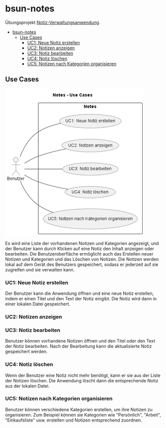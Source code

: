 # bsun-notes

Übungsprojekt [Notiz-Verwaltungsanwendung](https://confluence.sageinternal.de/display/SGSHOP/Notiz-Verwaltungsanwendung).

- [bsun-notes](#bsun-notes)
  - [Use Cases](#use-cases)
    - [UC1: Neue Notiz erstellen](#uc1-neue-notiz-erstellen)
    - [UC2: Notizen anzeigen](#uc2-notizen-anzeigen)
    - [UC3: Notiz bearbeiten](#uc3-notiz-bearbeiten)
    - [UC4: Notiz löschen](#uc4-notiz-löschen)
    - [UC5: Notizen nach Kategorien organisieren](#uc5-notizen-nach-kategorien-organisieren)

## Use Cases

![Use Cases](Docs/Images/l1-use-cases.png)

Es wird eine Liste der vorhandenen Notizen und Kategorien angezeigt, und der Benutzer kann durch Klicken auf eine Notiz den Inhalt anzeigen oder bearbeiten. Die Benutzeroberfläche ermöglicht auch das Erstellen neuer Notizen und Kategorien und das Löschen von Notizen. Die Notizen werden lokal auf dem Gerät des Benutzers gespeichert, sodass er jederzeit auf sie zugreifen und sie verwalten kann.

### UC1: Neue Notiz erstellen

Der Benutzer kann die Anwendung öffnen und eine neue Notiz erstellen, indem er einen Titel und den Text der Notiz eingibt. Die Notiz wird dann in einer lokalen Datei gespeichert.

### UC2: Notizen anzeigen

### UC3: Notiz bearbeiten

Benutzer können vorhandene Notizen öffnen und den Titel oder den Text der Notiz bearbeiten. Nach der Bearbeitung kann die aktualisierte Notiz gespeichert werden.

### UC4: Notiz löschen

Wenn der Benutzer eine Notiz nicht mehr benötigt, kann er sie aus der Liste der Notizen löschen. Die Anwendung löscht dann die entsprechende Notiz aus der lokalen Datei.

### UC5: Notizen nach Kategorien organisieren

Benutzer können verschiedene Kategorien erstellen, um ihre Notizen zu organisieren. Zum Beispiel können sie Kategorien wie "Persönlich", "Arbeit", "Einkaufsliste" usw. erstellen und Notizen entsprechend zuordnen.
